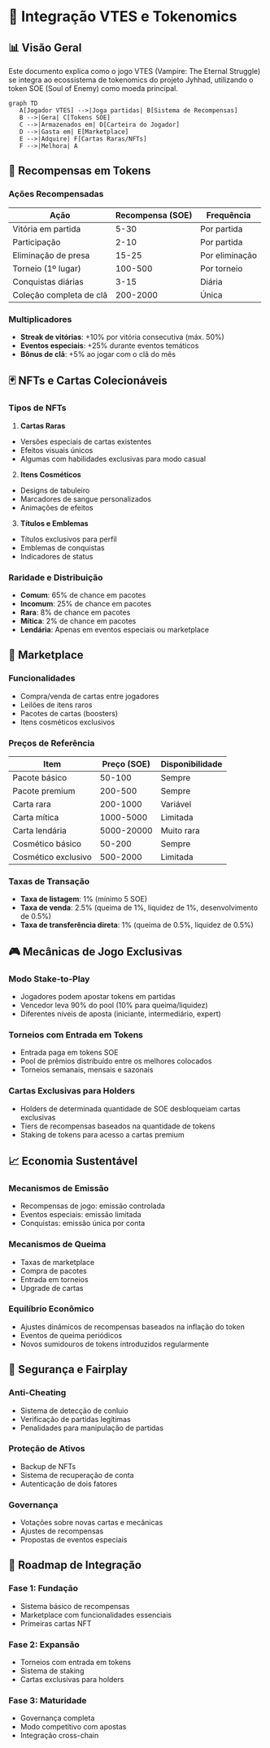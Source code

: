 # 🔄 Integração VTES e Tokenomics

## 📊 Visão Geral

Este documento explica como o jogo VTES (Vampire: The Eternal Struggle) se integra ao ecossistema de tokenomics do projeto Jyhhad, utilizando o token SOE (Soul of Enemy) como moeda principal.

```mermaid
graph TD
   A[Jogador VTES] -->|Joga partidas| B[Sistema de Recompensas]
   B -->|Gera| C[Tokens SOE]
   C -->|Armazenados em| D[Carteira do Jogador]
   D -->|Gasta em| E[Marketplace]
   E -->|Adquire| F[Cartas Raras/NFTs]
   F -->|Melhora| A
```

## 💎 Recompensas em Tokens

### Ações Recompensadas
| Ação | Recompensa (SOE) | Frequência |
|------|------------------|------------|
| Vitória em partida | 5-30 | Por partida |
| Participação | 2-10 | Por partida |
| Eliminação de presa | 15-25 | Por eliminação |
| Torneio (1º lugar) | 100-500 | Por torneio |
| Conquistas diárias | 3-15 | Diária |
| Coleção completa de clã | 200-2000 | Única |

### Multiplicadores
- **Streak de vitórias**: +10% por vitória consecutiva (máx. 50%)
- **Eventos especiais**: +25% durante eventos temáticos
- **Bônus de clã**: +5% ao jogar com o clã do mês

## 🃏 NFTs e Cartas Colecionáveis

### Tipos de NFTs
1. **Cartas Raras**
  - Versões especiais de cartas existentes
  - Efeitos visuais únicos
  - Algumas com habilidades exclusivas para modo casual

2. **Itens Cosméticos**
  - Designs de tabuleiro
  - Marcadores de sangue personalizados
  - Animações de efeitos

3. **Títulos e Emblemas**
  - Títulos exclusivos para perfil
  - Emblemas de conquistas
  - Indicadores de status

### Raridade e Distribuição
- **Comum**: 65% de chance em pacotes
- **Incomum**: 25% de chance em pacotes
- **Rara**: 8% de chance em pacotes
- **Mítica**: 2% de chance em pacotes
- **Lendária**: Apenas em eventos especiais ou marketplace

## 🛒 Marketplace

### Funcionalidades
- Compra/venda de cartas entre jogadores
- Leilões de itens raros
- Pacotes de cartas (boosters)
- Itens cosméticos exclusivos

### Preços de Referência
| Item | Preço (SOE) | Disponibilidade |
|------|-------------|----------------|
| Pacote básico | 50-100 | Sempre |
| Pacote premium | 200-500 | Sempre |
| Carta rara | 200-1000 | Variável |
| Carta mítica | 1000-5000 | Limitada |
| Carta lendária | 5000-20000 | Muito rara |
| Cosmético básico | 50-200 | Sempre |
| Cosmético exclusivo | 500-2000 | Limitada |

### Taxas de Transação
- **Taxa de listagem**: 1% (mínimo 5 SOE)
- **Taxa de venda**: 2.5% (queima de 1%, liquidez de 1%, desenvolvimento de 0.5%)
- **Taxa de transferência direta**: 1% (queima de 0.5%, liquidez de 0.5%)

## 🎮 Mecânicas de Jogo Exclusivas

### Modo Stake-to-Play
- Jogadores podem apostar tokens em partidas
- Vencedor leva 90% do pool (10% para queima/liquidez)
- Diferentes níveis de aposta (iniciante, intermediário, expert)

### Torneios com Entrada em Tokens
- Entrada paga em tokens SOE
- Pool de prêmios distribuído entre os melhores colocados
- Torneios semanais, mensais e sazonais

### Cartas Exclusivas para Holders
- Holders de determinada quantidade de SOE desbloqueiam cartas exclusivas
- Tiers de recompensas baseados na quantidade de tokens
- Staking de tokens para acesso a cartas premium

## 📈 Economia Sustentável

### Mecanismos de Emissão
- Recompensas de jogo: emissão controlada
- Eventos especiais: emissão limitada
- Conquistas: emissão única por conta

### Mecanismos de Queima
- Taxas de marketplace
- Compra de pacotes
- Entrada em torneios
- Upgrade de cartas

### Equilíbrio Econômico
- Ajustes dinâmicos de recompensas baseados na inflação do token
- Eventos de queima periódicos
- Novos sumidouros de tokens introduzidos regularmente

## 🔐 Segurança e Fairplay

### Anti-Cheating
- Sistema de detecção de conluio
- Verificação de partidas legítimas
- Penalidades para manipulação de partidas

### Proteção de Ativos
- Backup de NFTs
- Sistema de recuperação de conta
- Autenticação de dois fatores

### Governança
- Votações sobre novas cartas e mecânicas
- Ajustes de recompensas
- Propostas de eventos especiais

## 🚀 Roadmap de Integração

### Fase 1: Fundação
- Sistema básico de recompensas
- Marketplace com funcionalidades essenciais
- Primeiras cartas NFT

### Fase 2: Expansão
- Torneios com entrada em tokens
- Sistema de staking
- Cartas exclusivas para holders

### Fase 3: Maturidade
- Governança completa
- Modo competitivo com apostas
- Integração cross-chain 